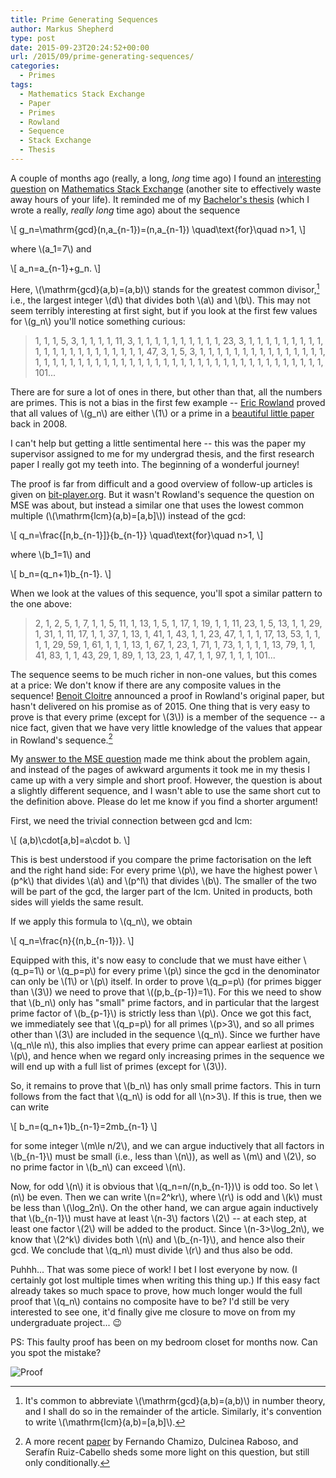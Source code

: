 ```yaml
---
title: Prime Generating Sequences
author: Markus Shepherd
type: post
date: 2015-09-23T20:24:52+00:00
url: /2015/09/prime-generating-sequences/
categories:
  - Primes
tags:
  - Mathematics Stack Exchange
  - Paper
  - Primes
  - Rowland
  - Sequence
  - Stack Exchange
  - Thesis
---
```


A couple of months ago (really, a long, _long_ time ago) I found an [interesting question](https://math.stackexchange.com/questions/1085387/prime-number-sieve-using-lcm-function) on [Mathematics Stack Exchange](https://math.stackexchange.com/) (another site to effectively waste away hours of your life). It reminded me of my [Bachelor's thesis](/schepke_primzahlerzeugende_folgen.pdf) (which I wrote a really, _really long_ time ago) about the sequence

\\[ g_n=\mathrm{gcd}(n,a_{n-1})=(n,a_{n-1}) \quad\text{for}\quad n>1, \\]

where \\(a_1=7\\) and

\\[ a_n=a_{n-1}+g_n. \\]

Here, \\(\mathrm{gcd}(a,b)=(a,b)\\) stands for the greatest common divisor,[^gcd] i.e., the largest integer \\(d\\) that divides both \\(a\\) and \\(b\\). This may not seem terribly interesting at first sight, but if you look at the first few values for \\(g_n\\) you'll notice something curious:

> 1, 1, 1, 5, 3, 1, 1, 1, 1, 11, 3, 1, 1, 1, 1, 1, 1, 1, 1, 1, 1, 23, 3, 1, 1, 1, 1, 1, 1, 1, 1, 1, 1, 1, 1, 1, 1, 1, 1, 1, 1, 1, 1, 1, 1, 47, 3, 1, 5, 3, 1, 1, 1, 1, 1, 1, 1, 1, 1, 1, 1, 1, 1, 1, 1, 1, 1, 1, 1, 1, 1, 1, 1, 1, 1, 1, 1, 1, 1, 1, 1, 1, 1, 1, 1, 1, 1, 1, 1, 1, 1, 1, 1, 1, 1, 1, 1, 1, 1, 101...

There are for sure a lot of ones in there, but other than that, all the numbers are primes. This is not a bias in the first few example -- [Eric Rowland](https://ericrowland.github.io/) proved that all values of \\(g_n\\) are either \\(1\\) or a prime in a [beautiful little paper](https://cs.uwaterloo.ca/journals/JIS/VOL11/Rowland/rowland21.html) back in 2008.

<!-- more -->

I can't help but getting a little sentimental here -- this was the paper my supervisor assigned to me for my undergrad thesis, and the first research paper I really got my teeth into. The beginning of a wonderful journey!

The proof is far from difficult and a good overview of follow-up articles is given on [bit-player.org](http://bit-player.org/2015/pumping-the-primes). But it wasn't Rowland's sequence the question on MSE was about, but instead a similar one that uses the lowest common multiple (\\(\mathrm{lcm}(a,b)=[a,b]\\)) instead of the gcd:

\\[ q_n=\frac{[n,b_{n-1}]}{b_{n-1}} \quad\text{for}\quad n>1, \\]

where \\(b_1=1\\) and

\\[ b_n=(q_n+1)b_{n-1}. \\]

When we look at the values of this sequence, you'll spot a similar pattern to the one above:

> 2, 1, 2, 5, 1, 7, 1, 1, 5, 11, 1, 13, 1, 5, 1, 17, 1, 19, 1, 1, 11, 23, 1, 5, 13, 1, 1, 29, 1, 31, 1, 11, 17, 1, 1, 37, 1, 13, 1, 41, 1, 43, 1, 1, 23, 47, 1, 1, 1, 17, 13, 53, 1, 1, 1, 1, 29, 59, 1, 61, 1, 1, 1, 13, 1, 67, 1, 23, 1, 71, 1, 73, 1, 1, 1, 1, 13, 79, 1, 1, 41, 83, 1, 1, 43, 29, 1, 89, 1, 13, 23, 1, 47, 1, 1, 97, 1, 1, 1, 101...

The sequence seems to be much richer in non-one values, but this comes at a price: We don't know if there are any composite values in the sequence! [Benoit Cloitre](http://bcmathematics.monsite-orange.fr/) announced a proof in Rowland's original paper, but hasn't delivered on his promise as of 2015. One thing that is very easy to prove is that every prime (except for \\(3\\)) is a member of the sequence -- a nice fact, given that we have very little knowledge of the values that appear in Rowland's sequence.[^paper]

My [answer to the MSE question](http://math.stackexchange.com/a/1095045/88475) made me think about the problem again, and instead of the pages of awkward arguments it took me in my thesis I came up with a very simple and short proof. However, the question is about a slightly different sequence, and I wasn't able to use the same short cut to the definition above. Please do let me know if you find a shorter argument!

First, we need the trivial connection between gcd and lcm:

\\[ (a,b)\cdot[a,b]=a\cdot b. \\]

This is best understood if you compare the prime factorisation on the left and the right hand side: For every prime \\(p\\), we have the highest power \\(p^k\\) that divides \\(a\\) and \\(p^l\\) that divides \\(b\\). The smaller of the two will be part of the gcd, the larger part of the lcm. United in products, both sides will yields the same result.

If we apply this formula to \\(q_n\\), we obtain

\\[ q_n=\frac{n}{(n,b_{n-1})}. \\]

Equipped with this, it's now easy to conclude that we must have either \\(q_p=1\\) or \\(q_p=p\\) for every prime \\(p\\) since the gcd in the denominator can only be \\(1\\) or \\(p\\) itself. In order to prove \\(q_p=p\\) (for primes bigger than \\(3\\)) we need to prove that \\((p,b_{p-1})=1\\). For this we need to show that \\(b_n\\) only has "small" prime factors, and in particular that the largest prime factor of \\(b_{p-1}\\) is strictly less than \\(p\\). Once we got this fact, we immediately see that \\(q_p=p\\) for all primes \\(p>3\\), and so all primes other than \\(3\\) are included in the sequence \\(q_n\\). Since we further have \\(q_n\le n\\), this also implies that every prime can appear earliest at position \\(p\\), and hence when we regard only increasing primes in the sequence we will end up with a full list of primes (except for \\(3\\)).

So, it remains to prove that \\(b_n\\) has only small prime factors. This in turn follows from the fact that \\(q_n\\) is odd for all \\(n>3\\). If this is true, then we can write

\\[ b_n=(q_n+1)b_{n-1}=2mb_{n-1} \\]

for some integer \\(m\le n/2\\), and we can argue inductively that all factors in \\(b_{n-1}\\) must be small (i.e., less than \\(n\\)), as well as \\(m\\) and \\(2\\), so no prime factor in \\(b_n\\) can exceed \\(n\\).

Now, for odd \\(n\\) it is obvious that \\(q_n=n/(n,b_{n-1})\\) is odd too. So let \\(n\\) be even. Then we can write \\(n=2^kr\\), where \\(r\\) is odd and \\(k\\) must be less than \\(\log_2n\\). On the other hand, we can argue again inductively that \\(b_{n-1}\\) must have at least \\(n-3\\) factors \\(2\\) -- at each step, at least one factor \\(2\\) will be added to the product. Since \\(n-3>\log_2n\\), we know that \\(2^k\\) divides both \\(n\\) and \\(b_{n-1}\\), and hence also their gcd. We conclude that \\(q_n\\) must divide \\(r\\) and thus also be odd.

Puhhh... That was some piece of work! I bet I lost everyone by now. (I certainly got lost multiple times when writing this thing up.) If this easy fact already takes so much space to prove, how much longer would the full proof that \\(q_n\\) contains no composite have to be? I'd still be very interested to see one, it'd finally give me closure to move on from my undergraduate project... 😉

PS: This faulty proof has been on my bedroom closet for months now. Can you spot the mistake?

![Proof](/img/proof.jpg)

<!-- PPS: Here is a [Sage script](https://cocalc.com/projects/68625040-d022-4b68-8d60-e09d971cfea2/files/Rowland.sagews) to reproduce some of these numbers. -->

[^gcd]: It's common to abbreviate \\(\mathrm{gcd}(a,b)=(a,b)\\) in number theory, and I shall do so in the remainder of the article. Similarly, it's convention to write \\(\mathrm{lcm}(a,b)=[a,b]\\).
[^paper]: A more recent [paper](http://www.combinatorics.org/ojs/index.php/eljc/article/view/v18i2p10) by Fernando Chamizo, Dulcinea Raboso, and Serafín Ruiz-Cabello sheds some more light on this question, but still only conditionally.
